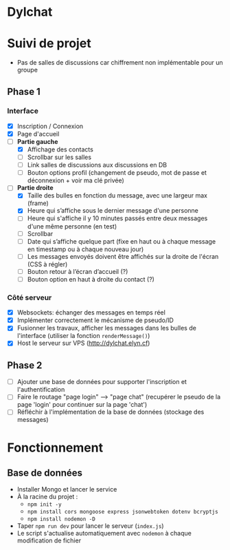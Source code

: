 # Dylchat

# Suivi de projet

- Pas de salles de discussions car chiffrement non implémentable pour un groupe

## Phase 1

### Interface

- [x] Inscription / Connexion
- [x] Page d'accueil
- [ ] **Partie gauche**
  - [x] Affichage des contacts
  - [ ] Scrollbar sur les salles
  - [ ] Link salles de discussions aux discussions en DB
  - [ ] Bouton options profil (changement de pseudo, mot de passe et déconnexion + voir ma clé privée)
- [ ] **Partie droite**
  - [x] Taille des bulles en fonction du message, avec une largeur max (frame) 
  - [x] Heure qui s’affiche sous le dernier message d'une personne
  - [ ] Heure qui s'affiche il y 10 minutes passés entre deux messages d'une même personne (en test)
  - [ ] Scrollbar
  - [ ] Date qui s’affiche quelque part (fixe en haut ou à chaque message en timestamp ou à chaque nouveau jour)
  - [ ] Les messages envoyés doivent être affichés sur la droite de l'écran (CSS à régler)
  - [ ] Bouton retour à l’écran d’accueil (?)
  - [ ] Bouton option en haut à droite du contact (?)

### Côté serveur

- [x] Websockets: échanger des messages en temps réel
- [x] Implémenter correctement le mécanisme de pseudo/ID
- [x] Fusionner les travaux, afficher les messages dans les bulles de l'interface (utiliser la fonction `renderMessage()`)
- [x] Host le serveur sur VPS (<http://dylchat.elyn.cf>)

## Phase 2

- [ ] Ajouter une base de données pour supporter l'inscription et l'authentification
- [ ] Faire le routage "page login" --> "page chat" (recupérer le pseudo de la page 'login' pour continuer sur la page 'chat')
- [ ] Réfléchir à l'implémentation de la base de données (stockage des messages)

# Fonctionnement

## Base de données

- Installer Mongo et lancer le service
- À la racine du projet :
  - `npm init -y`
  - `npm install cors mongoose express jsonwebtoken dotenv bcryptjs`
  - `npm install nodemon -D`
- Taper `npm run dev` pour lancer le serveur (`index.js`)
- Le script s'actualise automatiquement avec `nodemon` à chaque modification de fichier